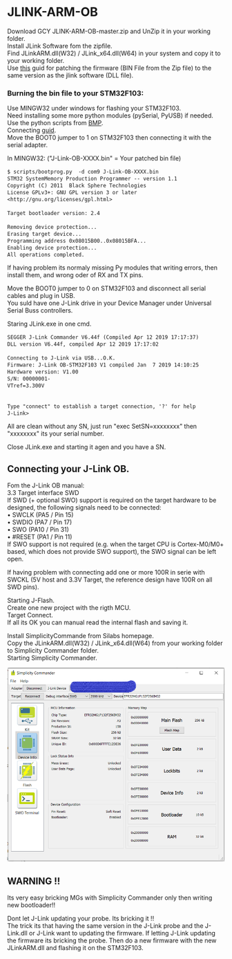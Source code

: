 # JLINK-ARM-OB
   
Download GCY JLINK-ARM-OB-master.zip and UnZip it in your working folder.  
Install JLink Software fom the zipfile.  
Find JLinkARM.dll(W32) / JLink_x64.dll(W64) in your system and copy it to your working folder.  
Use [this](https://www.programmersought.com/article/93352322668/) guid for patching the firmware (BIN File from the Zip file) to the same version as the jlink software (DLL file).  

### Burning the bin file to your STM32F103:  
Use MINGW32 under windows for flashing your STM32F103.  
Need installing some more python modules (pySerial, PyUSB) if needed.   
Use the python scripts from [BMP](https://github.com/blacksphere/blackmagic/tree/master/scripts).   
Connecting [guid](https://medium.com/@paramaggarwal/converting-an-stm32f103-board-to-a-black-magic-probe-c013cf2cc38c).   
Move the BOOT0 jumper to 1 on STM32F103 then connecting it with the serial adapter.  

In MINGW32:  ("J-Link-OB-XXXX.bin" = Your patched bin file)

``` 
$ scripts/bootprog.py  -d com9 J-Link-OB-XXXX.bin  
STM32 SystemMemory Production Programmer -- version 1.1  
Copyright (C) 2011  Black Sphere Technologies  
License GPLv3+: GNU GPL version 3 or later <http://gnu.org/licenses/gpl.html>  
  
Target bootloader version: 2.4  
  
Removing device protection...  
Erasing target device...  
Programming address 0x08015B00..0x08015BFA...  
Enabling device protection...  
All operations completed.  
```  
  
If having problem its normaly missing Py modules that writing errors, then install them, and wrong oder of RX and TX pins.  
  
Move the BOOT0 jumper to 0 on STM32F103 and disconnect all serial cables and plug in USB.  
You suld have one J-Link drive in your Device Manager under Universal Serial Buss controllers.  
  

Staring JLink.exe in one cmd.  
  
``` PS C:\msys32\home\Mattias\BMP_FW\swlink> & 'C:\Program Files (x86)\SEGGER\JLink_V644f\JLink.exe'  
SEGGER J-Link Commander V6.44f (Compiled Apr 12 2019 17:17:37)  
DLL version V6.44f, compiled Apr 12 2019 17:17:02  
  
Connecting to J-Link via USB...O.K.  
Firmware: J-Link OB-STM32F103 V1 compiled Jan  7 2019 14:10:25  
Hardware version: V1.00  
S/N: 00000001-  
VTref=3.300V  
  
  
Type "connect" to establish a target connection, '?' for help  
J-Link>  
```  
 All are clean without any SN, just run "exec SetSN=xxxxxxxx" then "xxxxxxxx" its your serial number.  

Close JLink.exe and starting it agen and you have a SN.  


## Connecting your J-Link OB.  

Fom the J-Link OB manual:  
3.3 Target interface SWD  
If SWD (+ optional SWO) support is required on the target hardware to be designed, the following signals need to be connected:  
• SWCLK (PA5 / Pin 15)  
• SWDIO (PA7 / Pin 17)  
• SWO (PA10 / Pin 31)  
• #RESET (PA1 / Pin 11)  
If SWO support is not required (e.g. when the target CPU is Cortex-M0/M0+ based, which does not provide SWO support), the SWO signal can be left open.  
  
  
If having problem with connecting add one or more 100R in serie with SWCKL (5V host and 3.3V Target, the reference design have 100R on all SWD pins).    
  
Starting J-Flash.  
Create one new project with the rigth MCU.  
Target Connect.  
If all its OK you can manual read the internal flash and saving it. 
  
Install SimplicityCommande from Silabs homepage.  
Copy the JLinkARM.dll(W32) / JLink_x64.dll(W64) from your working folder to Simplicity Commander folder.  
Starting Simplicity Commander.  
  
[<img src="SC01.PNG" alt="SimplicityCommander" width="512">](E1743.jpg)
    
 
## WARNING !!
Its very easy bricking MGs with Simplicity Commander only then writing new bootloader!!  
 
 Dont let J-Link updating your probe. Its bricking it !!   
The trick its that having the same version in the J-Link probe and the J-Link.dll or J-Link want to updating the firmware. If letting J-Link updating the firmware its bricking the probe. Then do a new firmware with the new JLinkARM.dll and flashing it on the STM32F103.     




